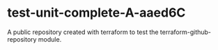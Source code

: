 # test-unit-complete-A-aaed6C
A public repository created with terraform to test the terraform-github-repository module.
